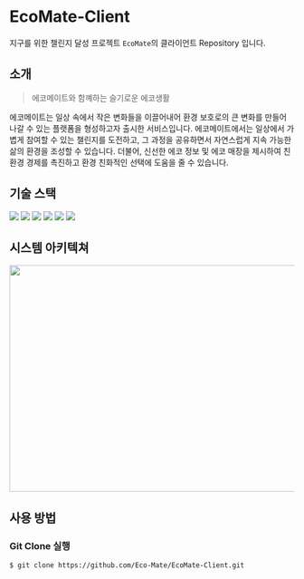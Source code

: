 # EcoMate-Client
지구를 위한 챌린지 달성 프로젝트 `EcoMate`의 클라이언트 Repository 입니다.
## 소개
> 에코메이트와 함꼐하는 슬기로운 에코생활

에코메이트는 일상 속에서 작은 변화들을 이끌어내어 환경 보호로의 큰 변화를 만들어 나갈 수 있는 플랫폼을 형성하고자 출시한 서비스입니다.
에코메이트에서는 일상에서 가볍게 참여할 수 있는 챌린지를 도전하고, 그 과정을 공유하면서 자연스럽게 지속 가능한 삶의 환경을 조성할 수 있습니다. 더불어, 신선한 에코 정보 및 에코 매장을 제시하여 친환경 경제를 촉진하고 환경 친화적인 선택에 도움을 줄 수 있습니다.

## 기술 스택

<img src="https://img.shields.io/badge/Kotlin-7F52FF?style=flat-square&logo=Kotlin&logoColor=white"> <img src="https://img.shields.io/badge/Android Studio-3DDC84?style=flat-square&logo=Android Studio&logoColor=white"> <img src="https://img.shields.io/badge/Retrofit-3DDC84?style=flat-square&logoColor=white"> <img src="https://img.shields.io/badge/OkHttp-2C5BB4?style=flat-square&logoColor=white"> <img src="https://img.shields.io/badge/Glide-007054?style=flat-square&logoColor=white"> <img src="https://img.shields.io/badge/Kotlin-7F52FF?style=flat-square&logo=Kotlin&logoColor=white">

## 시스템 아키텍쳐
<center> <img src="https://github.com/Eco-Mate/EcoMate-Server/assets/75007765/8004839c-2b6e-4320-96d8-105d0174aeec" width="600px" height="400px"> </center>

## 사용 방법

### Git Clone 실행
```shell
$ git clone https://github.com/Eco-Mate/EcoMate-Client.git
```
